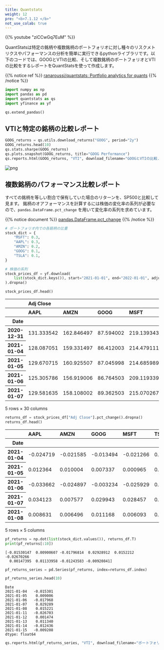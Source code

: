 ```yaml
---
title: Quantstats
weight: 12
pre: "<b>7.1.12 </b>"
not_use_colab: true
---
```


{{% youtube "ziCCwGq7EuM" %}}

<div class="pagetop-box">
    <p>QuantStatsは特定の銘柄や複数銘柄のポートフォリオに対し種々のリスクメトリクスやパフォーマンスの分析を簡単に実行できるpythonライブラリです。以下のコードでは、GOOGとVTIの比較、そして複数銘柄のポートフォリオとVTIの比較をするレポートをQuantStatsを使って作成します。</p>
</div>


{{% notice ref %}}
[ranaroussi/quantstats: Portfolio analytics for quants](https://github.com/ranaroussi/quantstats)
{{% /notice %}}


```python
import numpy as np
import pandas as pd
import quantstats as qs
import yfinance as yf

qs.extend_pandas()
```

## VTIと特定の銘柄の比較レポート


```python
GOOG_returns = qs.utils.download_returns("GOOG", period="2y")
GOOG_returns.head(10)
qs.stats.sharpe(GOOG_returns)
qs.plots.snapshot(GOOG_returns, title="GOOG Performance")
qs.reports.html(GOOG_returns, "VTI", download_filename="GOOGとVTIの比較.html")
```

![png](/images/finance/main/010-quantstats_files/010-quantstats_3_0.png)

## 複数銘柄のパフォーマンス比較レポート
すべての銘柄を等しい割合で保有していた場合のリターンを、SP500と比較して見ます。
銘柄のオアフォーマンスを計算するには株価の変化率の系列が必要なので、`pandas.DataFrame.pct_change` を用いて変化率の系列を求めています。

{{% notice document %}}
[pandas.DataFrame.pct_change](https://pandas.pydata.org/pandas-docs/stable/reference/api/pandas.DataFrame.pct_change.html)
{{% /notice %}}


```python
# ポートフォリオ内での各銘柄の比重
stock_dict = {
    "MSFT": 0.3,
    "AAPL": 0.3,
    "AMZN": 0.2,
    "GOOG": 0.1,
    "TSLA": 0.1,
}

# 株価の系列
stock_prices_df = yf.download(
    list(stock_dict.keys()), start="2021-01-01", end="2022-01-01", adjusted=True
).dropna()

stock_prices_df.head()
```

<div>
<style scoped>
    .dataframe tbody tr th:only-of-type {
        vertical-align: middle;
    }

    .dataframe tbody tr th {
        vertical-align: top;
    }

    .dataframe thead tr th {
        text-align: left;
    }

    .dataframe thead tr:last-of-type th {
        text-align: right;
    }
</style>
<table class="dataframe">
  <thead>
    <tr>
      <th></th>
      <th colspan="5" halign="left">Adj Close</th>
      <th colspan="5" halign="left">Close</th>
      <th>...</th>
      <th colspan="5" halign="left">Open</th>
      <th colspan="5" halign="left">Volume</th>
    </tr>
    <tr>
      <th></th>
      <th>AAPL</th>
      <th>AMZN</th>
      <th>GOOG</th>
      <th>MSFT</th>
      <th>TSLA</th>
      <th>AAPL</th>
      <th>AMZN</th>
      <th>GOOG</th>
      <th>MSFT</th>
      <th>TSLA</th>
      <th>...</th>
      <th>AAPL</th>
      <th>AMZN</th>
      <th>GOOG</th>
      <th>MSFT</th>
      <th>TSLA</th>
      <th>AAPL</th>
      <th>AMZN</th>
      <th>GOOG</th>
      <th>MSFT</th>
      <th>TSLA</th>
    </tr>
    <tr>
      <th>Date</th>
      <th></th>
      <th></th>
      <th></th>
      <th></th>
      <th></th>
      <th></th>
      <th></th>
      <th></th>
      <th></th>
      <th></th>
      <th></th>
      <th></th>
      <th></th>
      <th></th>
      <th></th>
      <th></th>
      <th></th>
      <th></th>
      <th></th>
      <th></th>
      <th></th>
    </tr>
  </thead>
  <tbody>
    <tr>
      <th>2020-12-31</th>
      <td>131.333542</td>
      <td>162.846497</td>
      <td>87.594002</td>
      <td>219.139343</td>
      <td>235.223328</td>
      <td>132.690002</td>
      <td>162.846497</td>
      <td>87.594002</td>
      <td>222.419998</td>
      <td>235.223328</td>
      <td>...</td>
      <td>134.080002</td>
      <td>163.750000</td>
      <td>86.771004</td>
      <td>221.699997</td>
      <td>233.330002</td>
      <td>99116600</td>
      <td>59144000</td>
      <td>20238000</td>
      <td>20942100</td>
      <td>148949700</td>
    </tr>
    <tr>
      <th>2021-01-04</th>
      <td>128.087051</td>
      <td>159.331497</td>
      <td>86.412003</td>
      <td>214.479111</td>
      <td>243.256668</td>
      <td>129.410004</td>
      <td>159.331497</td>
      <td>86.412003</td>
      <td>217.690002</td>
      <td>243.256668</td>
      <td>...</td>
      <td>133.520004</td>
      <td>163.500000</td>
      <td>87.876999</td>
      <td>222.529999</td>
      <td>239.820007</td>
      <td>143301900</td>
      <td>88228000</td>
      <td>38038000</td>
      <td>37130100</td>
      <td>145914600</td>
    </tr>
    <tr>
      <th>2021-01-05</th>
      <td>129.670715</td>
      <td>160.925507</td>
      <td>87.045998</td>
      <td>214.685989</td>
      <td>245.036667</td>
      <td>131.009995</td>
      <td>160.925507</td>
      <td>87.045998</td>
      <td>217.899994</td>
      <td>245.036667</td>
      <td>...</td>
      <td>128.889999</td>
      <td>158.300507</td>
      <td>86.250000</td>
      <td>217.259995</td>
      <td>241.220001</td>
      <td>97664900</td>
      <td>53110000</td>
      <td>22906000</td>
      <td>23823000</td>
      <td>96735600</td>
    </tr>
    <tr>
      <th>2021-01-06</th>
      <td>125.305786</td>
      <td>156.919006</td>
      <td>86.764503</td>
      <td>209.119339</td>
      <td>251.993332</td>
      <td>126.599998</td>
      <td>156.919006</td>
      <td>86.764503</td>
      <td>212.250000</td>
      <td>251.993332</td>
      <td>...</td>
      <td>127.720001</td>
      <td>157.324005</td>
      <td>85.131500</td>
      <td>212.169998</td>
      <td>252.830002</td>
      <td>155088000</td>
      <td>87896000</td>
      <td>52042000</td>
      <td>35930700</td>
      <td>134100000</td>
    </tr>
    <tr>
      <th>2021-01-07</th>
      <td>129.581635</td>
      <td>158.108002</td>
      <td>89.362503</td>
      <td>215.070267</td>
      <td>272.013336</td>
      <td>130.919998</td>
      <td>158.108002</td>
      <td>89.362503</td>
      <td>218.289993</td>
      <td>272.013336</td>
      <td>...</td>
      <td>128.360001</td>
      <td>157.850006</td>
      <td>87.002998</td>
      <td>214.039993</td>
      <td>259.209991</td>
      <td>109578200</td>
      <td>70290000</td>
      <td>45300000</td>
      <td>27694500</td>
      <td>154496700</td>
    </tr>
  </tbody>
</table>
<p>5 rows × 30 columns</p>
</div>





```python
returns_df = stock_prices_df["Adj Close"].pct_change().dropna()
returns_df.head()
```




<div>
<style scoped>
    .dataframe tbody tr th:only-of-type {
        vertical-align: middle;
    }

    .dataframe tbody tr th {
        vertical-align: top;
    }

    .dataframe thead th {
        text-align: right;
    }
</style>
<table class="dataframe">
  <thead>
    <tr style="text-align: right;">
      <th></th>
      <th>AAPL</th>
      <th>AMZN</th>
      <th>GOOG</th>
      <th>MSFT</th>
      <th>TSLA</th>
    </tr>
    <tr>
      <th>Date</th>
      <th></th>
      <th></th>
      <th></th>
      <th></th>
      <th></th>
    </tr>
  </thead>
  <tbody>
    <tr>
      <th>2021-01-04</th>
      <td>-0.024719</td>
      <td>-0.021585</td>
      <td>-0.013494</td>
      <td>-0.021266</td>
      <td>0.034152</td>
    </tr>
    <tr>
      <th>2021-01-05</th>
      <td>0.012364</td>
      <td>0.010004</td>
      <td>0.007337</td>
      <td>0.000965</td>
      <td>0.007317</td>
    </tr>
    <tr>
      <th>2021-01-06</th>
      <td>-0.033662</td>
      <td>-0.024897</td>
      <td>-0.003234</td>
      <td>-0.025929</td>
      <td>0.028390</td>
    </tr>
    <tr>
      <th>2021-01-07</th>
      <td>0.034123</td>
      <td>0.007577</td>
      <td>0.029943</td>
      <td>0.028457</td>
      <td>0.079447</td>
    </tr>
    <tr>
      <th>2021-01-08</th>
      <td>0.008631</td>
      <td>0.006496</td>
      <td>0.011168</td>
      <td>0.006093</td>
      <td>0.078403</td>
    </tr>
  </tbody>
</table>
<p>5 rows × 5 columns</p>
</div>




```python
pf_returns = np.dot(list(stock_dict.values()), returns_df.T)
print(pf_returns[:10])
```

    [-0.01530147  0.00900607 -0.01796814  0.02928912  0.0152212  -0.02670266
      0.00147395  0.01133958 -0.01243583 -0.00920841]
    


```python
pf_returns_series = pd.Series(pf_returns, index=returns_df.index)

pf_returns_series.head(10)
```




    Date
    2021-01-04   -0.015301
    2021-01-05    0.009006
    2021-01-06   -0.017968
    2021-01-07    0.029289
    2021-01-08    0.015221
    2021-01-11   -0.026703
    2021-01-12    0.001474
    2021-01-13    0.011340
    2021-01-14   -0.012436
    2021-01-15   -0.009208
    dtype: float64




```python
qs.reports.html(pf_returns_series, "VTI", download_filename="ポートフォリオのパフォーマンス.html")
```

